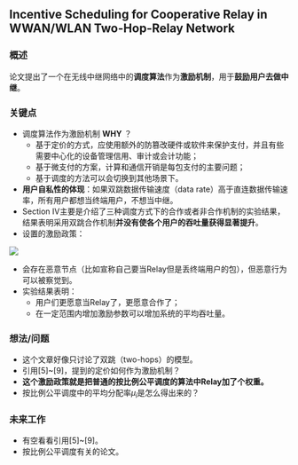 ## Incentive Scheduling for Cooperative Relay in WWAN/WLAN Two-Hop-Relay Network 


### 概述

论文提出了一个在无线中继网络中的**调度算法**作为**激励机制**，用于**鼓励用户去做中继**。


### 关键点

- 调度算法作为激励机制 **WHY** ？
	- 基于定价的方式，应使用额外的防篡改硬件或软件来保护支付，并且有些需要中心化的设备管理信用、审计或会计功能；
	- 基于微支付的方案，计算和通信开销是每包支付的主要问题；
	- 基于调度的方法可以会切换到其他场景下。
- **用户自私性的体现**：如果双跳数据传输速度（data rate）高于直连数据传输速率，所有用户都想当终端用户，不想当中继。
- Section IV主要是介绍了三种调度方式下的合作或者非合作机制的实验结果，结果表明采用双跳合作机制**并没有使各个用户的吞吐量获得显著提升**。
- 设置的激励政策：


![](https://i.postimg.cc/XvvB6nvc/Incentive_Scheduling_for_Cooperative_Relay_in_WWAN_WLAN_Two-_Hop-.png)


- 会存在恶意节点（比如宣称自己要当Relay但是丢终端用户的包），但恶意行为可以被察觉到。
- 实验结果表明：
	- 用户们更愿意当Relay了，更愿意合作了；
	- 在一定范围内增加激励参数可以增加系统的平均吞吐量。

### 想法/问题

- 这个文章好像只讨论了双跳（two-hops）的模型。
- 引用[5]~[9]，提到的定价如何作为激励机制？
- **这个激励政策就是把普通的按比例公平调度的算法中Relay加了个权重。**
- 按比例公平调度中的平均分配率$\mu_i$是怎么得出来的？

### 未来工作

- 有空看看引用[5]~[9]。
- 按比例公平调度有关的论文。
   






